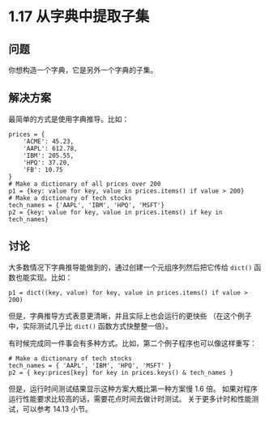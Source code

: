 

# 1.17 从字典中提取子集

## 问题

你想构造一个字典，它是另外一个字典的子集。

## 解决方案

最简单的方式是使用字典推导。比如：

    
    
    prices = {
        'ACME': 45.23,
        'AAPL': 612.78,
        'IBM': 205.55,
        'HPQ': 37.20,
        'FB': 10.75
    }
    # Make a dictionary of all prices over 200
    p1 = {key: value for key, value in prices.items() if value > 200}
    # Make a dictionary of tech stocks
    tech_names = {'AAPL', 'IBM', 'HPQ', 'MSFT'}
    p2 = {key: value for key, value in prices.items() if key in tech_names}
    

## 讨论

大多数情况下字典推导能做到的，通过创建一个元组序列然后把它传给 `dict()` 函数也能实现。比如：

    
    
    p1 = dict((key, value) for key, value in prices.items() if value > 200)
    

但是，字典推导方式表意更清晰，并且实际上也会运行的更快些 （在这个例子中，实际测试几乎比 `dict()` 函数方式快整整一倍）。

有时候完成同一件事会有多种方式。比如，第二个例子程序也可以像这样重写：

    
    
    # Make a dictionary of tech stocks
    tech_names = { 'AAPL', 'IBM', 'HPQ', 'MSFT' }
    p2 = { key:prices[key] for key in prices.keys() & tech_names }
    

但是，运行时间测试结果显示这种方案大概比第一种方案慢 1.6 倍。 如果对程序运行性能要求比较高的话，需要花点时间去做计时测试。
关于更多计时和性能测试，可以参考 14.13 小节。

